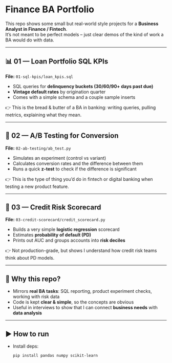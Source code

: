 # Finance BA Portfolio

This repo shows some small but real-world style projects for a **Business Analyst in Finance / Fintech**.  
It’s not meant to be perfect models – just clear demos of the kind of work a BA would do with data.  

---

## 📊 01 — Loan Portfolio SQL KPIs
**File:** `01-sql-kpis/loan_kpis.sql`  

- SQL queries for **delinquency buckets (30/60/90+ days past due)**  
- **Vintage default rates** by origination quarter  
- Comes with a simple schema and a couple sample inserts  

👉 This is the bread & butter of a BA in banking: writing queries, pulling metrics, explaining what they mean.

---

## 🧪 02 — A/B Testing for Conversion
**File:** `02-ab-testing/ab_test.py`  

- Simulates an experiment (control vs variant)  
- Calculates conversion rates and the difference between them  
- Runs a quick **z-test** to check if the difference is significant  

👉 This is the type of thing you’d do in fintech or digital banking when testing a new product feature.

---

## 🔐 03 — Credit Risk Scorecard
**File:** `03-credit-scorecard/credit_scorecard.py`  

- Builds a very simple **logistic regression** scorecard  
- Estimates **probability of default (PD)**  
- Prints out AUC and groups accounts into **risk deciles**  

👉 Not production-grade, but shows I understand how credit risk teams think about PD models.

---

## 🚀 Why this repo?
- Mirrors **real BA tasks**: SQL reporting, product experiment checks, working with risk data  
- Code is kept **clear & simple**, so the concepts are obvious  
- Useful in interviews to show that I can connect **business needs** with **data analysis**

---

## ▶️ How to run
- Install deps:  
  ```bash
  pip install pandas numpy scikit-learn
